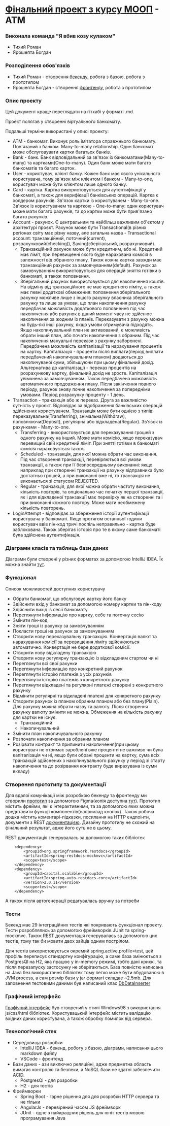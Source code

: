 # [Фінальний проект з курсу МООП](https://github.com/NeNaO4ke/ATM_MOOP) - АТМ

### Виконала команда "Я вбив козу кулаком"

+ Тихий Роман
+ Ярошепта Богдан

### Розподілення обов'язків

+ Тихий Роман - створення [бекенду](https://github.com/NeNaO4ke/ATM_MOOP), робота з базою, робота з прототипом
+ Ярошепта Богдан - створення [фронтенду](https://github.com/elizarov017/atm.moop.front.angular), робота з прототипом

### Опис проекту

Цей документ краще переглядати на гітхабі у форматі .md.

Проект полягав у створенні віртуального банкомату.

Подальші терміни використані у описі проекту:

+ ATM - банкомат. Виконує роль імітатора справжнього банкомату. Пов'язаний з банком. Many-to-many relationship. Один банкомат може обслуговувати картки багатьох банків.
+ Bank - банк. Банк відповідальний за зв'язок із банкоматами(Many-to-many) та картками(One-to-many). Один банк може мати багато банкоматів та багато карток.
+ User - користувач, клієнт банку. Кожен банк має свого унікального користувача, тому зв'язок між клієнтом і банком - Many-to-one, користувач може бути клієнтом лише одного банку. 
+ Card - картка. Картка використовується для аутентифікації у банкоматі, а також для верифікації банківських операцій. Картка є холдером рахунків. Зв'язок картки із користувачем - Many-to-one. Зв'язок із користувачем та карткою - One-to-many: один користувач може мати багато рахунків, та до картки може бути прив'язано багато рахунків. 
+ Account - рахунок. Є центральним та найбільш важливим об'єктом у архітектурі проєкт. Рахунок може бути Transactional(в різних регіонах світу має різну назву, але загальна назва - Transactional account: транзакційний, поточний(current), розрахунковий(checking)), Saving(зберігальний, розрахунковий).
    + Транзакційний рахунок може бути кредитним, або ні. Кредитний має ліміт, при перевищенні якого буде нарахована комісія в залежності від обраного плану. Також кожна картка завжди має транзакційний рахунок за замовчуванням(default). Рахунок за замовчуванням використовується для операцій зняття готівки в банкоматі, а також поповнення.
    + Зберігальний рахунок використовується для накопичення коштів. На відміну від транзакційного не має кредитного ліміту, а також має певні додаткові обмеження: поповнення зберігального рахунку можливе лише з іншого рахунку власника зберігального рахунку та лише за умови, що план накопичення рахунку передбачає можливість додаткового поповнення під час накопичення або рахунок в даний момент часу не здійснює накопичення за жодним із планів. Переказувати з рахунку можна на будь-які інші рахунку, якщо умови отримувача підходять. Якщо накопичувальний план не активований, є можливість обрати інший план, або почати накопичення з обраним. Під час накопичення мануальні перекази з рахунку заборонені. Передбачена можливість капіталізації та нарахування процентів на картку. Капіталізація - проценти після виплати(період виплати передбачений накопичувальним планом) додаються до накопичуваної суми, збільшуючи при цьому фінальний дохід. Альтернатива до капіталізації - переказ процентів на розрахункову картку, фінальний дохід не зросте. Капіталізація увімкнена за замовчуванням. Також передбачена можливість автоматичного продовження плану. Після закінчення повного періоду, рахунок знову почне накопичення за попередніми умовами. Період розрахунку проценту - 1 день.
+ Transaction - транзакція або ж переказ. Друга за важливістю сутність у проєкт. Відповідає за відображення банківських операцій здійснених користувачем. Транзакція може бути однією з типів: переказувальна(Transferring), знімальна(Withdraw), поповнюючи(Deposit), регулярна або відкладена(Regular). Зв'язок із рахунками - Many-to-one.
    + Transferring - використовується для переказування грошей з одного рахунку на інший. Може мати комісію, якщо переказувач перевищий свій кредитний ліміт. При знятті готівки в банкоматі комісія нараховується також.
    + Scheduled - транзакція, для якої можна обрати час виконання. Під час створення транзакції, перевіряються всі умови транзакції, а також при її безпосередньому виконанні: якщо наприклад при створенні транзакції на рахунку відправника було достатньо грошей, а при виконанні вже ні, то транзакція не виконається зі статусом REJECTED.
    + Regular - транзакція, для якої можна обрати частоту виконання, кількість повторів, та опціонально час початку першої транзакції, як і для відкладеної транзакції має перевірку як на створенні та і при виконанні кожного повтору. Може мати необмежену кількість повторень.
+ LoginAttempt - відповідає за збереження історії аутентифікації користувача у банкоматі. Якщо протягом останньої години користувач ввів пін-код тричі поспіль неправильно - картка буде заблокована. Також зберігає історія про те в якому саме банкоматі була здійснена аутентифікація.

### Діаграми класів та таблиць бази даних

Діаграми були створені у різних форматах за допомогою IntelliJ IDEA. Їх можна знайти [тут](diagrams).

### Функціонал

Список можливостей доступних користувачу

+ Обрати банкомат, що обслуговує картку його банку
+ Здійснити вхід у банкомат за допомогою номеру картки та пін-коду
+ Здійснити вихід із сесії банкомату
+ Переглянути інформацію про картку, себе та поточну сесію
+ Змінити пін-код
+ Зняти гроші із рахунку за замовчуванням
+ Покласти гроші на рахунок за замовчуванням
+ Створити нову переказувальну транзакцію. Конвертація валют та нарахування комісії за перевищення ліміту здійснюються автоматично. Конвертація не бере додаткової комісії.
+ Створити нову відкладену транзакцію
+ Створити нову регулярну транзакцію із відкладеним стартом чи ні
+ Переглянути всі свої рахунки
+ Переглянути інформацію про конкретний рахунок
+ Переглянути історію платежів з усіх рахунків
+ Переглянути історію платежів з конкретного рахунку
+ Переглянути відкладені та регулярні платежі створені з конкретного рахунку
+ Відмінити регулярні та відкладені платежі для конкретного рахунку
+ Створити рахунок із планом обраним планом або без плану(Plain). Для рахунку можна обрати назву та валюту. Після створення рахунку валюту змінити не можна. Обмеження на кількість рахунку для картки не існує.
    + Транзакційний
    + Накопичувальний
+ Змінити план накопичувального рахунку
+ Розпочати накопичення за обраним планом
+ Розірвати контракт та припинити накопичення(при цьому користувач не отримає зароблені вже проценти не важливо чи була капіталізація чи ні, якщо були обрані проценти на картку, сума всіх транзакцій здійснених з накопичувального рахунку у період зі старту накопичення та до розірвання контракту буде вирахувана із суми вкладу)

### Створення прототипу та документації

Для вдалої комунікації між розробкою бекенду та фронтенду ми створили [прототип](https://www.figma.com/file/eEMmmxk9nhWpg6FExG8gi0/AtmUserFlow?node-id=0%3A1&t=kb7D5a5wyRNKwIXG-0) за допомогою Figma(копія доступна [тут](finalReport/AtmUserFlow.fig)). Прототип містить фрейми, які є інтерактивними, та за допомогою яких можна представити функції компонентів(наприклад кнопок). Також робоча дошка містить коментарі-підказки, посилання на HTTP ендпоінти, документи з REST [документацією](documentation). Дизайну прототипу не схожий на фінальний результат, адже його суть не в цьому. 

REST документація генерувалась за допомогою таких бібліотек

        <dependency>
            <groupId>org.springframework.restdocs</groupId>
            <artifactId>spring-restdocs-mockmvc</artifactId>
            <scope>test</scope>
        </dependency>
        <dependency>
            <groupId>capital.scalable</groupId>
            <artifactId>spring-auto-restdocs-core</artifactId>
            <version>2.0.11</version>
            <scope>test</scope>
        </dependency>

А також після автогенерації редагувалась вручну за потреби

### Тести 

Бекенд має 29 інтеграційних тестів які покривають функціонал проекту. Тести розроблялись за допомогою фреймворків JUnit та spring-mockmvc. Також REST документація генерувалась за допомогою цих тестів, тому так би мовити двох зайців одним пострілом.

Для тестів використовується окремий spring.active.profile=test, цей профіль переписує стандартну конфігурацію, а саме база змінюється з PostgresQl на H2, яка працює у in-memory режимі, тобто дані крихкі, та після перезапуску застосунку не зберігаються. База повністю написана на Java без використання бібліотек тому легко може бути вбудованою в JVM process, а сам розмір бази у jar форматі складає ~2.5mb. Для заповнення тестовими даними був написаний клас [DbDataInserter](src/main/java/com/example/atm_moop/config/DbDataInserter.java) 

### Графічний інтерфейс 

[Графічний інтерфейс](finalReport/ATM_MOOP_GUI_SLIDES.pdf) був створений у стилі Windows98 з використання js/css/html бібліотек. Користувацький інтерфейс містить валідацію вхідних даних користувача, а також обробку помилок від сервера.

### Технологічний стек

+ Середовища розробки 
    + IntelliJ IDEA - бекенд, роботу з базою, діаграми, написання цього markdown файлу
    + VSCode - фронтенд
+ Бази даних - ази виключно реляційні, адже предметна область вимагає контролю та безпеки, а NoSQL бази не здатні забезпечити ACID.
    + PostgresQl - для розробки
    + H2 - для тестів
+ Фреймворки
    + Spring Boot - гарне рішення для для розробки HTTP сервера та не тільки
    + AngularJs - перевірений часом JS фреймворк
    + JUnit - одне з найкращних рішень для юніт тестів мовою програмування Java

